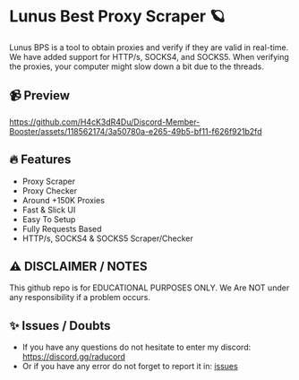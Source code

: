 # Lunus Best Proxy Scraper 🪐
Lunus BPS is a tool to obtain proxies and verify if they are valid in real-time. We have added support for HTTP/s, SOCKS4, and SOCKS5. When verifying the proxies, your computer might slow down a bit due to the threads.

## 📹 Preview

https://github.com/H4cK3dR4Du/Discord-Member-Booster/assets/118562174/3a50780a-e265-49b5-bf11-f626f921b2fd

## 🔥 Features
- Proxy Scraper
- Proxy Checker
- Around +150K Proxies
- Fast & Slick UI
- Easy To Setup
- Fully Requests Based
- HTTP/s, SOCKS4 & SOCKS5 Scraper/Checker

## ⚠️ DISCLAIMER / NOTES
This github repo is for EDUCATIONAL PURPOSES ONLY. We Are NOT under any responsibility if a problem occurs.

## ✨ Issues / Doubts

- If you have any questions do not hesitate to enter my discord: https://discord.gg/raducord
- Or if you have any error do not forget to report it in: [issues](https://github.com/H4cK3dR4Du/LunusBPS/issues/new)
